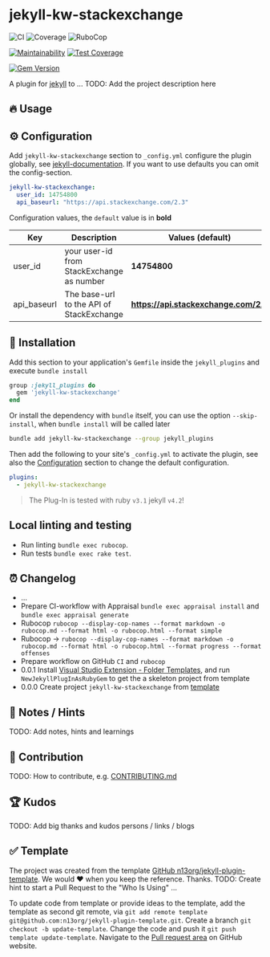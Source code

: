 # jekyll-kw-stackexchange

![CI](https://github.com/n13org/jekyll-kw-stackexchange/workflows/CI/badge.svg)
![Coverage](https://github.com/n13org/jekyll-kw-stackexchange/workflows/Coverage/badge.svg)
![RuboCop](https://github.com/n13org/jekyll-kw-stackexchange/workflows/RuboCop/badge.svg)

[![Maintainability](https://api.codeclimate.com/v1/badges/98c24cd21fac2e4ef06f/maintainability)](https://codeclimate.com/github/n13org/jekyll-kw-stackexchange/maintainability)
[![Test Coverage](https://api.codeclimate.com/v1/badges/98c24cd21fac2e4ef06f/test_coverage)](https://codeclimate.com/github/n13org/jekyll-kw-stackexchange/test_coverage)

[![Gem Version](https://badge.fury.io/rb/jekyll-kw-stackexchange.svg)](https://badge.fury.io/rb/jekyll-kw-stackexchange)

A plugin for [jekyll][Jekyll Website] to ...
TODO: Add the project description here

## 🔥 Usage

## ⚙️ Configuration

Add `jekyll-kw-stackexchange` section to `_config.yml` configure the plugin globally, see [jekyll-documentation](https://jekyllrb.com/docs/configuration/). If you want to use defaults you can omit the config-section.

```yaml
jekyll-kw-stackexchange:
  user_id: 14754800
  api_baseurl: "https://api.stackexchange.com/2.3"
```

Configuration values, the `default` value is in **bold**

| Key | Description | Values (**default**) |
|-----|-------------|----------------------|
| user_id | your user-id from StackExchange as number | **14754800** |
| api_baseurl | The base-url to the API of StackExchange | **https://api.stackexchange.com/2.3**|

## 🚀 Installation

Add this section to your application's `Gemfile` inside the `jekyll_plugins` and execute `bundle install`

```ruby
group :jekyll_plugins do
  gem 'jekyll-kw-stackexchange'
end
```

Or install the dependency with `bundle` itself, you can use the option `--skip-install`, when `bundle install` will be called later

```sh
bundle add jekyll-kw-stackexchange --group jekyll_plugins 
```

Then add the following to your site's `_config.yml` to activate the plugin, see also the [Configuration](#%EF%B8%8F-configuration) section to change the default configuration. 

```yaml
plugins:
  - jekyll-kw-stackexchange
```

> The Plug-In is tested with ruby `v3.1` jekyll `v4.2`!


## Local linting and testing

* Run linting `bundle exec rubocop`.
* Run tests `bundle exec rake test`.

## ⏰ Changelog

* ...
* Prepare CI-workflow with Appraisal `bundle exec appraisal install` and `bundle exec appraisal generate`
* Rubocop `rubocop --display-cop-names --format markdown -o rubocop.md --format html -o rubocop.html --format simple`
* Rubocop -> `rubocop --display-cop-names --format markdown -o rubocop.md --format html -o rubocop.html --format progress --format offenses`
* Prepare workflow on GitHub `CI` and `rubocop`
* 0.0.1 Install [Visual Studio Extension - Folder Templates](https://marketplace.visualstudio.com/items?itemName=Huuums.vscode-fast-folder-structure), and run `NewJekyllPlugInAsRubyGem` to get the a skeleton project from template
* 0.0.0 Create project `jekyll-kw-stackexchange` from [template][GitHub jekyll-plugin-template]

## 📝 Notes / Hints

TODO: Add notes, hints and learnings

## 👋 Contribution

TODO: How to contribute, e.g. [CONTRIBUTING.md](CONTRIBUTING.md)

## 🏆 Kudos

TODO: Add big thanks and kudos persons / links / blogs

## ✅ Template

The project was created from the template [GitHub n13org/jekyll-plugin-template][GitHub jekyll-plugin-template]. We would ❤️ when you keep the reference. Thanks. TODO: Create hint to start a Pull Request to the "Who Is Using" ...

To update code from template or provide ideas to the template, add the template as second git remote, via `git add remote template git@github.com:n13org/jekyll-plugin-template.git`. Create a branch `git checkout -b update-template`. Change the code and push it `git push template update-template`. Navigate to the [Pull request area](https://github.com/n13org/jekyll-plugin-template/pulls) on GitHub website.

[GitHub jekyll-plugin-template]: https://github.com/n13org/jekyll-plugin-template
[Jekyll Website]: https://jekyllrb.com/
